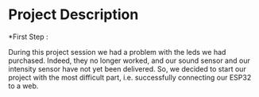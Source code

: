 # Project Description


*First Step :

During this project session we had a problem with the leds we had purchased. Indeed, they no longer worked, and our sound sensor and our intensity sensor have not yet been delivered.
So, we decided to start our project with the most difficult part, i.e. successfully connecting our ESP32 to a web.



